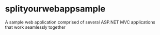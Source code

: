 # splityourwebappsample
A sample web application comprised of several ASP.NET MVC applications that work seamlessly together
